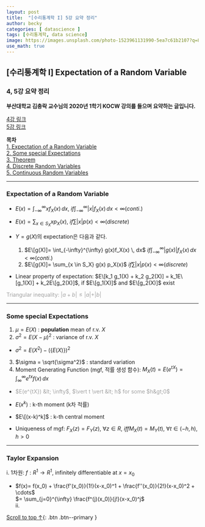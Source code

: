 ```yaml
---
layout: post
title:  "[수리통계학 I] 5강 요약 정리"
author: becky
categories: [ datascience ]
tags: [수리통계학, data science]
image: https://images.unsplash.com/photo-1523961131990-5ea7c61b2107?q=80&w=1974&auto=format&fit=crop&ixlib=rb-4.0.3&ixid=M3wxMjA3fDB8MHxwaG90by1wYWdlfHx8fGVufDB8fHx8fA%3D%3D
use_math: true
---
```


## [수리통계학 I] Expectation of a Random Variable  
### 4, 5강 요약 정리  

**부산대학교 김충락 교수님의 2020년 1학기 KOCW 강의를 들으며 요약하는 글입니다.**  

[4강 링크](http://www.kocw.net/home/enrolment/enrolmentView.do?cid=7c789810ade43386&lid=8aec1210d15581cd)  
[5강 링크](http://www.kocw.net/home/enrolment/enrolmentView.do?cid=7c789810ade43386&lid=5bc0510cab27c26c)  


**목차**  
[1. Expectation of a Random Variable](#expectation-of-a-random-variable)  
[2. Some special Expectations](#some-special-expectations)  
[3. Theorem](#Theorem)  
[4. Discrete Random Variables](#discrete-random-variables)  
[5. Continuous Random Variables](#continuous-random-variables)  

---   

### Expectation of a Random Variable  

* $E(x)= \int_{-\infty}^{\infty} xf_X(x) \, dx$,  $if \int_{-\infty}^{\infty} \vert x \vert f_X(x) \, dx < \infty (conti.)$  
* $E(x)= \sum_{x \in S_X} x p_X(x)$,  $if \sum \vert x \vert p(x) < \infty (discrete)$  


* $Y= g(X)$의 expectation은 다음과 같다.  
  1. $E\[g(X)]= \int_{-\infty}^{\infty} g(x)f_X(x) \, dx$  $if \int_{-\infty}^{\infty} \vert g(x) \vert f_X(x) \, dx < \infty (conti.)$  
  2. $E\[g(X)]= \sum_{x \in S_X} g(x) p_X(x)$  $if \sum \vert x \vert p(x) < \infty (discrete)$  

* Linear property of expectation: $E\[k_1 g_1(X) + k_2 g_2(X)] = k_1E\[g_1(X)] + k_2E\[g_2(X)]$,  if $E\[g_1(X)]$ and $E\[g_2(X)]$ exist  


<span style='color:#A2A2A2'> Triangular inequality: $\vert a+b \vert \leq \vert a \vert + \vert b \vert$ </span>



---  

### Some special Expectations  

1. $\mu = E(X)$ : **population** mean of r.v. $X$  
2. $\sigma^2 = E(X-\mu)^2$ : variance of r.v. $X$  
  * $\sigma^2 = E(X^2) - (\lbrace E(X) \rbrace)^2$  
3. $\sigma = \sqrt{\sigma^2}$ : standard variation  
4. Moment Generating Function (mgf, 적률 생성 함수): $M_X(t) = E(e^{tX}) = \int_{\infty}^{\infty} e^{tx}f(x) \, dx$  
  * <span style='color:#A2A2A2'> $E(e^{tX}) &lt; \infty$,  $\vert t \vert &lt; h$ for some $h&gt;0$ </span>  


* $E(x^k)$ : k-th moment (k차 적률)  
* $E\[(x-k)^k]$ : k-th central moment  
* Uniqueness of mgf: $F_X(z) = F_Y(z)$,  $\forall z \in R$,  $iff M_X(t) = M_Y(t)$,  $\forall t \in (-h,h)$, $h>0$  


---  

### Taylor Expansion  

i. 1차원: $f: R^1 \rightarrow R^1$,  infinitely differentiable at $x= x_0$  
  + $f(x)= f(x_0) + \frac{f'(x_0)}{1!}(x-x_0)^1 + \frac{f''(x_0)}{2!}(x-x_0)^2 + \cdots$  
  $= \sum_{j=0}^{\infty} \frac{f^(j)(x_0)}{j!}(x-x_0)^j$  
ii. 









[Scroll to top ↑](#){: .btn .btn--primary }  



